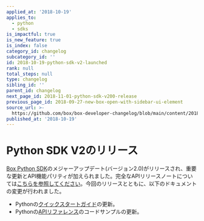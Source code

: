 ```yaml
---
applied_at: '2018-10-19'
applies_to:
  - python
  - sdks
is_impactful: true
is_new_feature: true
is_index: false
category_id: changelog
subcategory_id: ''
id: 2018-10-19-python-sdk-v2-launched
rank: null
total_steps: null
type: changelog
sibling_id: ''
parent_id: changelog
next_page_id: 2018-11-01-python-sdk-v200-release
previous_page_id: 2018-09-27-new-box-open-with-sidebar-ui-element
source_url: >-
  https://github.com/box/box-developer-changelog/blob/main/content/2018/10-19-python-sdk-v2-launched.md
published_at: '2018-10-19'
---
```

# Python SDK V2のリリース

[Box Python SDK][python_sdk_v2]のメジャーアップデート(バージョン2.0)がリリースされ、重要な更新とAPI機能パリティが加えられました。完全なAPIリリースノートについては[こちらを参照してください][python_sdk_v2_release_notes]。今回のリリースとともに、以下のドキュメントの変更が行われました。

* Pythonの[クイックスタートガイド](guide://)の更新。
* Pythonの[APIリファレンス](endpoint://)のコードサンプルの更新。

[python_sdk_v2]: https://github.com/box/box-python-sdk

[python_sdk_v2_release_notes]: https://github.com/box/box-python-sdk/releases/tag/v2.0.0
